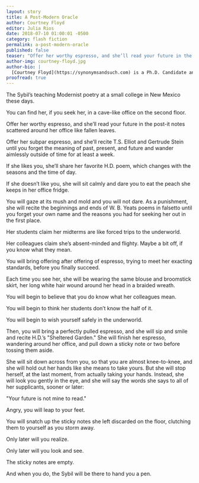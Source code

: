 ```yaml
---
layout: story
title: A Post-Modern Oracle
author: Courtney Floyd
editor: Julia Rios
date: 2018-07-10 01:00:01 -0500
category: flash fiction
permalink: a-post-modern-oracle
published: false
teaser: "Offer her worthy espresso, and she’ll read your future in the post-it notes scattered around her office like fallen leaves."
author-img: courtney-floyd.jpg
author-bio: |
  [Courtney Floyd](https://synonymsandsuch.com) is a Ph.D. Candidate and writing instructor at the University of Oregon. She created, produces, and co-hosts Victorian Scribblers, a podcast about all the Victorian writers you've probably never heard of but should have. Her favorite Modernist poem is H.D.'s "Eurydice," and like the Sybil she lives for a good espresso.
proofread: true
---
```


The Sybil’s teaching Modernist poetry at a small college in New Mexico these days.

You can find her, if you seek her, in a cave-like office on the second floor.

Offer her worthy espresso, and she’ll read your future in the post-it notes scattered around her office like fallen leaves.

Offer her subpar espresso, and she’ll recite T.S. Elliot and Gertrude Stein until you forget the meaning of past, present, and future and wander aimlessly outside of time for at least a week.

If she likes you, she’ll share her favorite H.D. poem, which changes with the seasons and the time of day.

If she doesn’t like you, she will sit calmly and dare you to eat the peach she keeps in her office fridge.

You will gaze at its mush and mold and you will not dare. As a punishment, she will recite the beginnings and ends of W. B. Yeats poems in falsetto until you forget your own name and the reasons you had for seeking her out in the first place.

Her students claim her midterms are like forced trips to the underworld.

Her colleagues claim she’s absent-minded and flighty. Maybe a bit off, if you know what they mean.

You will bring offering after offering of espresso, trying to meet her exacting standards, before you finally succeed.

Each time you see her, she will be wearing the same blouse and broomstick skirt, her long white hair wound around her head in a braided wreath.

You will begin to believe that you do know what her colleagues mean.

You will begin to think her students don’t know the half of it.

You will begin to wish yourself safely in the underworld.

Then, you will bring a perfectly pulled espresso, and she will sip and smile and recite H.D.’s "Sheltered Garden." She will finish her espresso, wandering around her office, and pull down a sticky note or two before tossing them aside.

She will sit down across from you, so that you are almost knee-to-knee, and she will hold out her hands like she means to take yours. But she will stop herself, at the last moment, from actually taking your hands. Instead, she will look you gently in the eye, and she will say the words she says to all of her supplicants, sooner or later:

"Your future is not mine to read."

Angry, you will leap to your feet.

You will snatch up the sticky notes she left discarded on the floor, clutching them to yourself as you storm away.

Only later will you realize.

Only later will you look and see.

The sticky notes are empty.

And when you do, the Sybil will be there to hand you a pen.	
